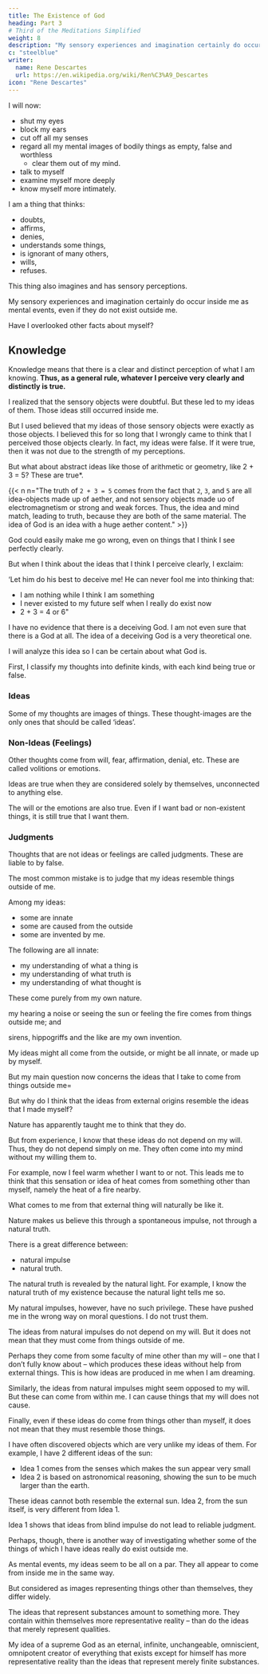 ```yaml
---
title: The Existence of God
heading: Part 3
# Third of the Meditations Simplified
weight: 8
description: "My sensory experiences and imagination certainly do occur inside me as mental events, even if they do not  exist outside me"
c: "steelblue"
writer:
  name: Rene Descartes
  url: https://en.wikipedia.org/wiki/Ren%C3%A9_Descartes
icon: "Rene Descartes"
---
```



I will now:
- shut my eyes
- block my ears
- cut off all my senses
- regard all my mental images of bodily things as empty, false and worthless
  - clear them out of my mind.
- talk to myself
- examine myself more deeply
- know myself more intimately. 

I am a thing that thinks:
- doubts, 
- affirms, 
- denies, 
- understands some things,
- is ignorant of many others, 
- wills,
- refuses. 

This thing also imagines and has sensory perceptions. 

My sensory experiences and imagination certainly do occur inside me as mental events, even if they do not  exist outside me. 

<!-- That lists everything that I truly know, or at least everything I have, up to now, discovered that I know.  -->

Have I overlooked other facts about myself?

<!-- I am certain that I am a thinking thing. Doesn’t that tell me what it takes for me to be certain about anything? In this first item of  -->


## Knowledge

Knowledge means that there is a clear and distinct perception of what I am knowing. **Thus, as a general rule, whatever I perceive very clearly and distinctly is true.**

<!--  asserting; this wouldn’t be enough to make me certain of its truth if it could ever turn out that something that I perceived so clearly and distinctly was false. So I now seem to be able to lay it down -->

<!-- I previously accepted as perfectly certain and evident many things that I afterwards realized were doubtful – the earth, sky, stars, and everything else that I took in through the senses – but in those cases what I perceived clearly were merely the ideas or thoughts of those things that came into my mind. 
 -->

I realized that the sensory objects were doubtful. But these led to my ideas of them. Those ideas <!-- I am still not denying that those ideas --> still occurred inside me. 

But I used believed that my ideas of those sensory objects were exactly as those objects. I believed this for so long that I wrongly came to think that I perceived those objects clearly. In fact, my ideas were false. If it were true, then it was not due to the strength of my perceptions.

But what about abstract ideas like those of arithmetic or geometry, like 2 + 3 = 5? These are true*.


{{< n n="The truth of `2 + 3 = 5` comes from the fact that `2`, `3`, and `5` are all idea-objects made up of aether, and not sensory objects made uo of electromagnetism or strong and weak forces. Thus, the idea and mind match, leading to truth, because they are both of the same material. The idea of God is an idea with a huge aether content." >}}

<!-- Didn’t I see these things clearly enough to accept them as true? Indeed, the only reason I could find for doubting them was this= Perhaps some God could have made me so as to be deceived even in those matters that seemed most obvious.  -->

<!-- Whenever I bring to mind my old belief in the supreme power of God, I have to admit that  -->

God could easily make me go wrong, even on things that I think I see perfectly clearly.

But when I think about the ideas that I think I perceive clearly, I exclaim: 

‘Let him do his best to deceive me! He can never fool me into thinking that:
- I am nothing while I think I am something
- I never existed to my future self when I really do exist now
- 2 + 3 = 4 or 6"


I have no evidence that there is a deceiving God. I am not even sure that there is a God at all. The idea of a deceiving God is a very theoretical one. 

I will analyze this idea so I can be certain about what God is. 

<!-- However, I shall want to remove even this slight reason for doubt; so when I get the opportunity I shall examine whether there is a God, and (if there is) whether he can be a deceiver. If I don’t settle this, it seems, then I can never be quite certain about anything else. -->

First, I classify my thoughts into definite kinds, with each kind being true or false. 

### Ideas

Some of my thoughts are images of things. These thought-images <!--  – as when I think of a man, or a chimera, or the sky, or an angel, or God – and strictly speaking these --> are the only ones that should be called ‘ideas’.

### Non-Ideas (Feelings)

Other thoughts come from will, fear, affirmation, denial, etc.  <!-- my thought represents some particular thing but it also includes something more than merely the likeness of that thing. -->  These are <!-- Some thoughts in this category are --> called volitions or emotions.

Ideas are true when they are considered solely by themselves, unconnected to anything else. <!--  they can’t be false; for whether it is a goat that I am imagining or a chimera, either way it is true that I do imagine it. --> 

The will or the emotions are also true. Even if I want bad or non-existent things, it is still true that I want them. 


### Judgments


Thoughts that are not ideas or feelings are called judgments. These are liable to by false. 

<!-- All that is left – the only kind of thought where I must watch out for mistakes – are judgments.  -->

The most common mistake is to judge that my ideas resemble things outside of me. <!-- Of course, if I considered the ideas themselves simply as aspects of my thought and not as connected to anything else, they couldn’t lead me into error. -->

Among my ideas:
- some are innate
- some are caused from the outside
- some are invented by me. 

The following are all innate:
- my understanding of what a thing is
- my understanding of what truth is
- my understanding of what thought is

These come purely from my own nature.


my hearing a noise or seeing the sun or feeling the fire comes from things outside me; and 

sirens, hippogriffs and the like are my own invention. 

My ideas might all come from the outside, or might be all innate, or made up by myself. <!-- ; for I still have not clearly perceived their true origin. -->

But my main question now concerns the ideas that I take to come from things outside me= 

But why do I think that the ideas from external origins resemble the ideas that I made myself? 

Nature has apparently taught me to think that they do.

But from experience, I know that these ideas do not depend on my will. Thus, they do not depend simply on me. They often come into my mind without my willing them to. 

For example, now I feel warm whether I want to or not. This leads me to think that this sensation or idea of heat comes from something other than myself, namely the heat of a fire nearby. 

What comes to me from that external thing will naturally be like it.

<!-- Now let me see if these arguments are strong enough.  --> Nature makes us believe this through <!--  taught me to think this’, all I mean is that I have --> a spontaneous impulse, not <!--  to believe it, not that I am shown --> through a natural truth<!--  by some natural light -->. 

There is a great difference between:
- natural impulse
- natural truth. 

The natural truth is revealed by the natural light. For example, I know the natural truth of my existence because the natural light tells me so. <!--  that if I am doubting then I exist – are not open to any doubt, because no other faculty that might show them to be false could be as trustworthy as .  -->

My natural impulses, however, have no such privilege. These have pushed me in the wrong way on moral questions. I do not trust them. <!--  see any reason to trust them in other things. -->

The ideas from natural impulses do not depend on my will. But it does not mean that they must come from things outside of me. 

Perhaps they come from some faculty of mine other than my will – one that I don’t fully know about – which produces these ideas without help from external things. This is how ideas are produced in me when I am dreaming. 

Similarly, the ideas from natural impulses might seem opposed to my will. But these can come from within me. I can cause things that my will does not cause.

Finally, even if these ideas do come from things other than myself, it does not mean that they must resemble those things. 

I have often discovered objects which are very unlike my ideas of them. For example, I have 2 different ideas of the sun:
- Idea 1 comes from the senses which makes the sun appear very small
- Idea 2 is based on astronomical reasoning, showing the sun to be much larger than the earth. 

These ideas cannot both resemble the external sun. Idea 2, from the sun itself, is very different from Idea 1. 

Idea 1 shows that ideas from blind impulse do not lead to reliable judgment. <!--   but merely some  that has led me to think that there exist things outside me that give ideas or images of themselves through the sense organs or in some other way. -->

Perhaps, though, there is another way of investigating whether some of the things of which I have ideas really do exist outside me.

As mental events, my ideas seem to be all on a par. They all appear to come from inside me in the same way. 

But considered as images representing things other than themselves, they differ widely.

The ideas that represent substances amount to something more. They contain within themselves more representative reality – than do the ideas that merely represent qualities. 

My idea of a supreme God as an eternal, infinite, unchangeable, omniscient, omnipotent creator of everything that exists except for himself has more representative reality than the ideas that represent merely finite substances.

